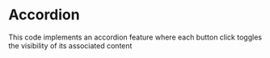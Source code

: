 # Accordion
This code implements an accordion feature where each button click toggles the visibility of its associated content
